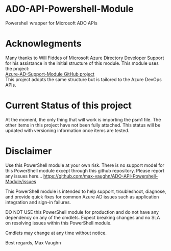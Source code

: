 # ADO-API-Powershell-Module
Powershell wrapper for Microsoft ADO APIs

# Acknowlegments
Many thanks to Will Fiddes of Microsoft Azure Directory Developer Support for his assistance in the initial structure of this module.  This module uses the project:  
[Azure-AD-Support-Module GitHub project](https://github.com/ms-willfid/Azure-AD-Support-PowerShell-Module)  
This project adopts the same structure but is tailored to the Azure DevOps APIs.

# Current Status of this project
At the moment, the only thing that will work is importing the psm1 file.  The other items in this project have not been fully attached.  This status will be updated with versioning information once items are tested.  
# Disclaimer

Use this PowerShell module at your own risk. There is no support model for this PowerShell module except through this github repository. Please report any issues here... 
https://github.com/max-vaughn/ADO-API-Powershell-Module/issues

This PowerShell module is intended to help support, troubleshoot, diagnose, and provide quick fixes for common Azure AD issues such as application integration and sign-in failures.

DO NOT USE this PowerShell module for production and do not have any dependency on any of the cmdlets. Expect breaking changes and no SLA on resolving issues within this PowerShell module.

Cmdlets may change at any time without notice.

Best regards,
Max Vaughn

